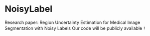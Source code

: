 # NoisyLabel
Research paper: Region Uncertainty Estimation for Medical Image Segmentation with Noisy Labels
Our code will be publicly available！
